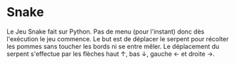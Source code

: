 # Snake
Le Jeu Snake fait sur Python.
Pas de menu (pour l'instant) donc dès l'exécution le jeu commence.
Le but est de déplacer le serpent pour récolter les pommes sans toucher les bords ni se entre mêler.
Le déplacement du serpent s'effectue par les flèches haut ↑, bas ↓, gauche ← et droite →.
